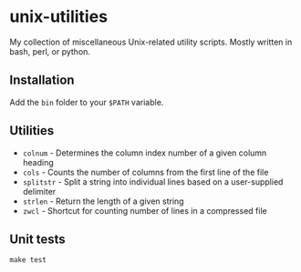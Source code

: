 unix-utilities
==============

My collection of miscellaneous Unix-related utility scripts. Mostly written in bash, perl, or python.

Installation
------------
Add the `bin` folder to your `$PATH` variable.

Utilities
---------
 * `colnum` - Determines the column index number of a given column heading
 * `cols` - Counts the number of columns from the first line of the file
 * `splitstr` - Split a string into individual lines based on a user-supplied delimiter
 * `strlen` - Return the length of a given string
 * `zwcl` - Shortcut for counting number of lines in a compressed file

Unit tests
----------
    make test
